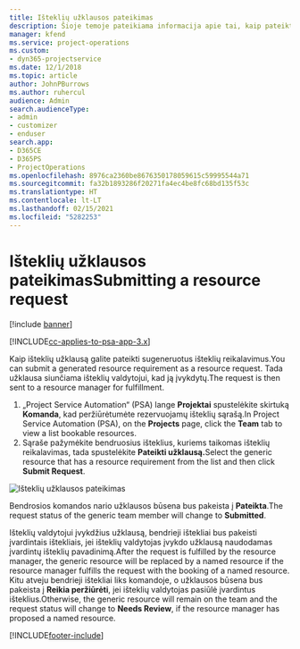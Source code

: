 ```yaml
---
title: Išteklių užklausos pateikimas
description: Šioje temoje pateikiama informacija apie tai, kaip pateikti užklausą projekto ištekliams.
manager: kfend
ms.service: project-operations
ms.custom:
- dyn365-projectservice
ms.date: 12/1/2018
ms.topic: article
author: JohnPBurrows
ms.author: ruhercul
audience: Admin
search.audienceType:
- admin
- customizer
- enduser
search.app:
- D365CE
- D365PS
- ProjectOperations
ms.openlocfilehash: 8976ca2360be8676350178059615c59995544a71
ms.sourcegitcommit: fa32b1893286f20271fa4ec4be8fc68bd135f53c
ms.translationtype: HT
ms.contentlocale: lt-LT
ms.lasthandoff: 02/15/2021
ms.locfileid: "5282253"
---
```

# <a name="submitting-a-resource-request"></a><span data-ttu-id="426b9-103">Išteklių užklausos pateikimas</span><span class="sxs-lookup"><span data-stu-id="426b9-103">Submitting a resource request</span></span>

[!include [banner](../includes/psa-now-project-operations.md)]

[!INCLUDE[cc-applies-to-psa-app-3.x](../includes/cc-applies-to-psa-app-3x.md)]

<span data-ttu-id="426b9-104">Kaip išteklių užklausą galite pateikti sugeneruotus išteklių reikalavimus.</span><span class="sxs-lookup"><span data-stu-id="426b9-104">You can submit a generated resource requirement as a resource request.</span></span> <span data-ttu-id="426b9-105">Tada užklausa siunčiama išteklių valdytojui, kad ją įvykdytų.</span><span class="sxs-lookup"><span data-stu-id="426b9-105">The request is then sent to a resource manager for fulfillment.</span></span>

1. <span data-ttu-id="426b9-106">„Project Service Automation“ (PSA) lange **Projektai** spustelėkite skirtuką **Komanda**, kad peržiūrėtumėte rezervuojamų išteklių sąrašą.</span><span class="sxs-lookup"><span data-stu-id="426b9-106">In Project Service Automation (PSA), on the **Projects** page, click the **Team** tab to view a list bookable resources.</span></span> 
2. <span data-ttu-id="426b9-107">Sąraše pažymėkite bendruosius išteklius, kuriems taikomas išteklių reikalavimas, tada spustelėkite **Pateikti užklausą.**</span><span class="sxs-lookup"><span data-stu-id="426b9-107">Select the generic resource that has a resource requirement from the list and then click **Submit Request**.</span></span>

![Išteklių užklausos pateikimas](media/RM-how-to-18.png)

<span data-ttu-id="426b9-109">Bendrosios komandos nario užklausos būsena bus pakeista į **Pateikta**.</span><span class="sxs-lookup"><span data-stu-id="426b9-109">The request status of the generic team member will change to **Submitted**.</span></span>

<span data-ttu-id="426b9-110">Išteklių valdytojui įvykdžius užklausą, bendrieji ištekliai bus pakeisti įvardintais ištekliais, jei išteklių valdytojas įvykdo užklausą naudodamas įvardintų išteklių pavadinimą.</span><span class="sxs-lookup"><span data-stu-id="426b9-110">After the request is fulfilled by the resource manager, the generic resource will be replaced by a named resource if the resource manager fulfills the request with the booking of a named resource.</span></span> <span data-ttu-id="426b9-111">Kitu atveju bendrieji ištekliai liks komandoje, o užklausos būsena bus pakeista į **Reikia peržiūrėti**, jei išteklių valdytojas pasiūlė įvardintus išteklius.</span><span class="sxs-lookup"><span data-stu-id="426b9-111">Otherwise, the generic resource will remain on the team and the request status will change to **Needs Review**, if the resource manager has proposed a named resource.</span></span>


[!INCLUDE[footer-include](../includes/footer-banner.md)]